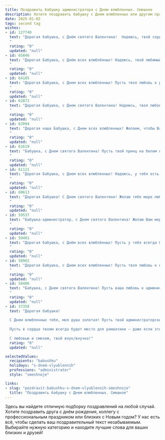 ```yaml
---
title: Поздравить бабушку администратора с Днем влюбленных. Смешное
description: Хотите поздравить бабушку с Днем влюбленных или другим праздником? Наш ИИ создаст незабываемое поздравление, а вы обязательно выделитесь среди других.  
date: 2025-01-02
tags: second tag
wishes:
- id: 127740
  text: "Дорогая бабушка, с Днём святого Валентина!  Надеюсь, твой сердечный администраторский опыт помогает тебе эффективно управлять потоком любви и  не допускать  никаких сбоев в работе этого сложного механизма!  Пусть любовь будет ярче, чем твои самые лучшие отчёты, а счастье — безлимитным, как Wi-Fi в твоём любимом кафе!
  "
  rating: "0"
  updated: "null"
- id: 65846
  text: "Дорогая Бабушка, с Днём всех влюблённых! Надеюсь, твой любимый администраторский табурет сегодня особенно удобен! 😉💕
  "
  rating: "0"
  updated: "null"
- id: 64185
  text: "Дорогая Бабушка, с Днем всех влюбленных! Пусть твоя любовь к работе администратора всегда будет такой же горячей, как любовь к внукам :)
  "
  rating: "0"
  updated: "null"
- id: 62872
  text: "Дорогая Бабушка, с Днем святого Валентина! Надеюсь, твоя любовь к администраторским делам не угасла, как пламя свечи от праздничного торта! 😉
  "
  rating: "0"
  updated: "null"
- id: 62094
  text: "Дорогая наша Бабушка, с Днем всех влюбленных! Желаем, чтобы Ваше сердце билось только от любви к внукам, а не от очередного администраторского \"сюрприза\" с пересменкой! 😉
  "
  rating: "0"
  updated: "null"
- id: 61619
  text: "Бабушка, с Днем святого Валентина! Пусть твой принц на белом коне, а по совместительству и администратор, всегда будет рядом с тебе, обеспечивая тебе бесплатные обновления и скидки на все! 😉💕
  "
  rating: "0"
  updated: "null"
- id: 61121
  text: "Дорогая Бабушка, с Днем всех влюбленных! Надеюсь, у тебя есть запас валентинок, потому что сегодня ты будешь самой популярной бабушкой на районе! 💖 А чтобы праздник был по-настоящему запоминающимся, не забудь рассказать всем, что даже самая опытная администратор может быть романтической! 😉
  "
  rating: "0"
  updated: "null"
- id: 60613
  text: "Дорогая Бабушка! С Днем святого Валентина! Желаю тебе море любви, чтобы все гости на твоих приемах чувствовали себя, как дома, а твои административные навыки позволяли тебе управлять всем, даже сердечными чувствами! 😉💕
  "
  rating: "0"
  updated: "null"
- id: 59537
  text: "Бабушка-администратор, с Днем святого Валентина! Желаю Вам море любви, как клиентов на ресепшн, и чтобы каждая встреча была приятной, как бронь номера с видом на море! 😜💐
  "
  rating: "0"
  updated: "null"
- id: 59401
  text: "Дорогая бабушка, с Днём всех влюблённых! Пусть у тебя всегда будет полная корзина скидок в любимом магазине, а сердце будет биться в такт ритма любимого сериала!
  "
  rating: "0"
  updated: "null"
- id: 58902
  text: "Дорогая Бабушка, с Днем всех влюбленных! Пусть твоя любовь к нам, внукам, будет такой же горячей, как наши чувства к тебе, несмотря на то, что ты - самый строгий (но справедливый!) администратор нашего семейного штаба! ❤️
  "
  rating: "0"
  updated: "null"
- id: 58406
  text: "Бабушка, с Днем святого Валентина! Пусть ваша любовь к администраторским делам будет такой же горячей, как и любовь молодоженов! 💖
  "
  rating: "0"
  updated: "null"
- id: 37358
  text: "Дорогая бабушка!
  
  С Днем влюбленных тебя, моя душа золотая! Пусть твой администраторский талант помогает не только на работе, но и в любви! Не забудь обновить статус «в поисках идеального дедушки» – авось кто-то не даст тебе, как в компьютере, зависнуть!
  
  Пусть в сердце твоем всегда будет место для романтики – даже если это скромная прогулка с пирожками в руках! Желаю множество ярких эмоций, веселых моментов и… чтобы на твоем пути встречались только «паспортные экземпляры» – идеальные, как ты!
  
  С любовью и смехом, твой внук/внучка!"
  rating: "0"
  updated: "null"

selectedValues:
  recipients: "babushku"
  holidays: "s-dnem-vlyublennih"
  professions: "administrator"
  style: "smeshnoje"

links:
- slug: "pozdravit-babushku-s-dnem-vlyublennih-smeshnoje"
  title: "Поздравить бабушку с Днем влюбленных. Смешное"
---
```


Здесь вы найдете отличную подборку поздравлений на любой случай.
Хотите поздравить друга с днём рождения, коллегу с профессиональным праздником или близких с Новым годом? У нас есть всё, чтобы сделать ваш поздравительный текст незабываемым. Выбирайте нужную категорию и находите лучшие слова для ваших близких и друзей!
